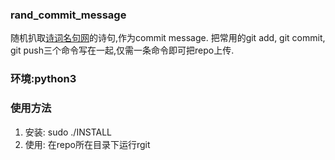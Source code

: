 ### rand_commit_message
随机扒取[诗词名句网](http://www.shicimingju.com/)的诗句,作为commit message.
把常用的git add, git commit, git push三个命令写在一起,仅需一条命令即可把repo上传.

### 环境:python3

### 使用方法
1. 安装: sudo ./INSTALL
2. 使用: 在repo所在目录下运行rgit
